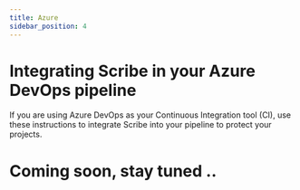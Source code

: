 ```yaml
---
title: Azure
sidebar_position: 4
---
```


# Integrating Scribe in your Azure DevOps pipeline

If you are using Azure DevOps as your Continuous Integration tool (CI), use these instructions to integrate Scribe into your pipeline to protect your projects.

# Coming soon, stay tuned .. 